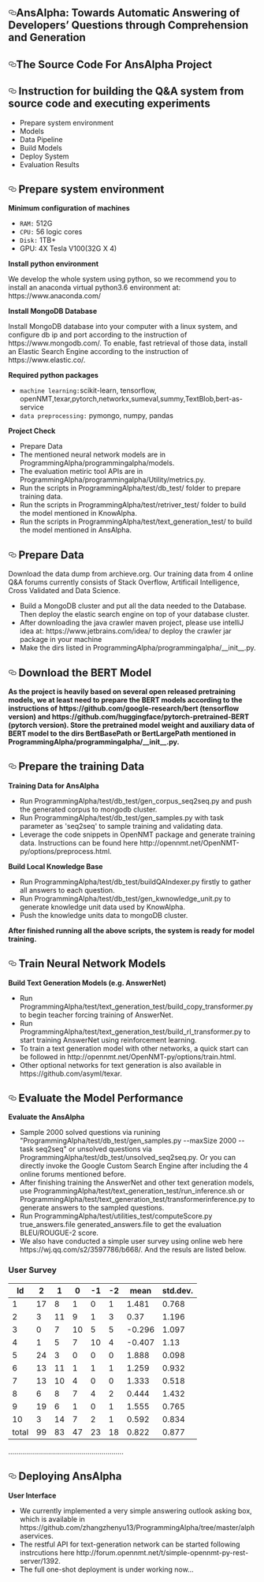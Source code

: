 <!DOCTYPE html>
<html>
<body>
  <div id="readme" class="readme blob instapaper_body">
    <article class="markdown-body entry-content" itemprop="text"><h1><a id="user-content-improving-ir-based-bug-localization-with-context-aware-query-reformulation" class="anchor" aria-hidden="true" href="#improving-ir-based-bug-localization-with-context-aware-query-reformulation"><svg class="octicon octicon-link" viewBox="0 0 16 16" version="1.1" width="16" height="16" aria-hidden="true"><path fill-rule="evenodd" d="M4 9h1v1H4c-1.5 0-3-1.69-3-3.5S2.55 3 4 3h4c1.45 0 3 1.69 3 3.5 0 1.41-.91 2.72-2 3.25V8.59c.58-.45 1-1.27 1-2.09C10 5.22 8.98 4 8 4H4c-.98 0-2 1.22-2 2.5S3 9 4 9zm9-3h-1v1h1c1 0 2 1.22 2 2.5S13.98 12 13 12H9c-.98 0-2-1.22-2-2.5 0-.83.42-1.64 1-2.09V6.25c-1.09.53-2 1.84-2 3.25C6 11.31 7.55 13 9 13h4c1.45 0 3-1.69 3-3.5S14.5 6 13 6z"></path></svg></a>AnsAlpha: Towards Automatic Answering of Developers’ Questions through Comprehension and Generation</h1>
<h2><a id="user-content-accepted-paper-at-esecfse-2018" class="anchor" aria-hidden="true" href="#accepted-paper-at-esecfse-2018"><svg class="octicon octicon-link" viewBox="0 0 16 16" version="1.1" width="16" height="16" aria-hidden="true"><path fill-rule="evenodd" d="M4 9h1v1H4c-1.5 0-3-1.69-3-3.5S2.55 3 4 3h4c1.45 0 3 1.69 3 3.5 0 1.41-.91 2.72-2 3.25V8.59c.58-.45 1-1.27 1-2.09C10 5.22 8.98 4 8 4H4c-.98 0-2 1.22-2 2.5S3 9 4 9zm9-3h-1v1h1c1 0 2 1.22 2 2.5S13.98 12 13 12H9c-.98 0-2-1.22-2-2.5 0-.83.42-1.64 1-2.09V6.25c-1.09.53-2 1.84-2 3.25C6 11.31 7.55 13 9 13h4c1.45 0 3-1.69 3-3.5S14.5 6 13 6z"></path></svg></a>The Source Code For AnsAlpha Project</h2>


    
<h2>
<a id="user-content-subject-systems-6" class="anchor" aria-hidden="true" href="#subject-systems-6"><svg class="octicon octicon-link" viewBox="0 0 16 16" version="1.1" width="16" height="16" aria-hidden="true"><path fill-rule="evenodd" d="M4 9h1v1H4c-1.5 0-3-1.69-3-3.5S2.55 3 4 3h4c1.45 0 3 1.69 3 3.5 0 1.41-.91 2.72-2 3.25V8.59c.58-.45 1-1.27 1-2.09C10 5.22 8.98 4 8 4H4c-.98 0-2 1.22-2 2.5S3 9 4 9zm9-3h-1v1h1c1 0 2 1.22 2 2.5S13.98 12 13 12H9c-.98 0-2-1.22-2-2.5 0-.83.42-1.64 1-2.09V6.25c-1.09.53-2 1.84-2 3.25C6 11.31 7.55 13 9 13h4c1.45 0 3-1.69 3-3.5S14.5 6 13 6z"></path></svg></a>
Instruction for building the Q&A system from source code and executing experiments
</h2>
<ul>
<li>Prepare system environment</li>
<li>Models</li>
<li>Data Pipeline</li>
<li>Build Models</li>
<li>Deploy System</li>
<li>Evaluation Results</li>
</ul>

<h2><a id="user-content-materials-included" class="anchor" aria-hidden="true" href="#materials-included"><svg class="octicon octicon-link" viewBox="0 0 16 16" version="1.1" width="16" height="16" aria-hidden="true"><path fill-rule="evenodd" d="M4 9h1v1H4c-1.5 0-3-1.69-3-3.5S2.55 3 4 3h4c1.45 0 3 1.69 3 3.5 0 1.41-.91 2.72-2 3.25V8.59c.58-.45 1-1.27 1-2.09C10 5.22 8.98 4 8 4H4c-.98 0-2 1.22-2 2.5S3 9 4 9zm9-3h-1v1h1c1 0 2 1.22 2 2.5S13.98 12 13 12H9c-.98 0-2-1.22-2-2.5 0-.83.42-1.64 1-2.09V6.25c-1.09.53-2 1.84-2 3.25C6 11.31 7.55 13 9 13h4c1.45 0 3-1.69 3-3.5S14.5 6 13 6z"></path></svg></a>
Prepare system environment
</h2>
<p><strong>Minimum configuration of machines</strong></p>

<ul>
<li><code>RAM:</code> 512G</li>
<li><code>CPU:</code> 56 logic cores</li>
<li><code>Disk:</code> 1TB+</li>
<li>GPU: 4X Tesla V100(32G X 4)</li>

</ul>
<p><strong>Install python environment</strong></p>
<p>We develop the whole system using python, so we recommend you to install an anaconda virtual python3.6 environment at: https://www.anaconda.com/
</p>

<p><strong>Install MongoDB Database</strong></p>
<p>
Install MongoDB database into your computer with a linux system, and configure db ip and port according to the instruction of https://www.mongodb.com/.
To enable, fast retrieval of those data, install an Elastic Search Engine according to the instruction of 
https://www.elastic.co/.
</p>

<p><strong>Required python packages</strong></p>
<ul>
<li><code>machine learning:</code>scikit-learn, tensorflow, openNMT,texar,pytorch,networkx,sumeval,summy,TextBlob,bert-as-service</li>
<li><code>data preprocessing:</code> pymongo, numpy, pandas</li>
</ul>

<p><strong>Project Check</strong></p>
<ul>
<li>Prepare Data</li>
<li>The mentioned neural network models are in ProgrammingAlpha/programmingalpha/models. </li>
<li>The evaluation metiric tool APIs are in ProgrammingAlpha/programmingalpha/Utility/metrics.py. </li>
<li>Run the scripts in ProgrammingAlpha/test/db_test/ folder to prepare training data. </li>
<li>Run the scripts in ProgrammingAlpha/test/retriver_test/ folder to build the model mentioned in KnowAlpha.</li>
<li>Run the scripts in ProgrammingAlpha/test/text_generation_test/ to build the model mentioned in AnsAlpha. </li>
</ul>


<h2><a id="user-content-available-operations" class="anchor" aria-hidden="true" href="#available-operations"><svg class="octicon octicon-link" viewBox="0 0 16 16" version="1.1" width="16" height="16" aria-hidden="true"><path fill-rule="evenodd" d="M4 9h1v1H4c-1.5 0-3-1.69-3-3.5S2.55 3 4 3h4c1.45 0 3 1.69 3 3.5 0 1.41-.91 2.72-2 3.25V8.59c.58-.45 1-1.27 1-2.09C10 5.22 8.98 4 8 4H4c-.98 0-2 1.22-2 2.5S3 9 4 9zm9-3h-1v1h1c1 0 2 1.22 2 2.5S13.98 12 13 12H9c-.98 0-2-1.22-2-2.5 0-.83.42-1.64 1-2.09V6.25c-1.09.53-2 1.84-2 3.25C6 11.31 7.55 13 9 13h4c1.45 0 3-1.69 3-3.5S14.5 6 13 6z"></path></svg></a>
Prepare Data
</h2>
<p>Download the data dump from archieve.org. 
Our training data from 4 online Q&A forums currently consists of Stack Overflow, Artificail Intelligence, Cross Validated and Data Science. 
</p>
<ul>
<li>
Build a MongoDB cluster and put all the data needed to the Database. Then deploy the elastic search engine on top of your database cluster.
</li>
<li>
After downloading the java crawler maven project, please use intelliJ idea at: https://www.jetbrains.com/idea/ to deploy the crawler jar package in your machine
</li>
<li>
Make the dirs listed in ProgrammingAlpha/programmingalpha/__init__.py.
</li>
</ul>

<h2><a id="user-content-required-parameters-for-the-operations" class="anchor" aria-hidden="true" href="#required-parameters-for-the-operations"><svg class="octicon octicon-link" viewBox="0 0 16 16" version="1.1" width="16" height="16" aria-hidden="true"><path fill-rule="evenodd" d="M4 9h1v1H4c-1.5 0-3-1.69-3-3.5S2.55 3 4 3h4c1.45 0 3 1.69 3 3.5 0 1.41-.91 2.72-2 3.25V8.59c.58-.45 1-1.27 1-2.09C10 5.22 8.98 4 8 4H4c-.98 0-2 1.22-2 2.5S3 9 4 9zm9-3h-1v1h1c1 0 2 1.22 2 2.5S13.98 12 13 12H9c-.98 0-2-1.22-2-2.5 0-.83.42-1.64 1-2.09V6.25c-1.09.53-2 1.84-2 3.25C6 11.31 7.55 13 9 13h4c1.45 0 3-1.69 3-3.5S14.5 6 13 6z"></path></svg></a>
Download the BERT Model
</h2>
<p><strong>
As the project is heavily based on several open released pretraining models, we at least need to prepare the BERT models according to
the instructions of https://github.com/google-research/bert (tensorflow version) and https://github.com/huggingface/pytorch-pretrained-BERT (pytorch version).
Store the pretrained model weight and auxiliary data of BERT model to the dirs BertBasePath or BertLargePath mentioned in ProgrammingAlpha/programmingalpha/__init__.py.
</strong></p>

<h2><a id="user-content-required-parameters-for-the-operations" class="anchor" aria-hidden="true" href="#required-parameters-for-the-operations"><svg class="octicon octicon-link" viewBox="0 0 16 16" version="1.1" width="16" height="16" aria-hidden="true"><path fill-rule="evenodd" d="M4 9h1v1H4c-1.5 0-3-1.69-3-3.5S2.55 3 4 3h4c1.45 0 3 1.69 3 3.5 0 1.41-.91 2.72-2 3.25V8.59c.58-.45 1-1.27 1-2.09C10 5.22 8.98 4 8 4H4c-.98 0-2 1.22-2 2.5S3 9 4 9zm9-3h-1v1h1c1 0 2 1.22 2 2.5S13.98 12 13 12H9c-.98 0-2-1.22-2-2.5 0-.83.42-1.64 1-2.09V6.25c-1.09.53-2 1.84-2 3.25C6 11.31 7.55 13 9 13h4c1.45 0 3-1.69 3-3.5S14.5 6 13 6z"></path></svg></a>
Prepare the training Data
</h2>


<p><strong>Training Data for AnsAlpha</strong></p>
  <ul>
  <li>
  Run ProgrammingAlpha/test/db_test/gen_corpus_seq2seq.py and push the generated corpus to mongodb cluster.
  </li>
  <li>
  Run ProgrammingAlpha/test/db_test/gen_samples.py with task parameter as 'seq2seq' to sample training and validating data.
  </li>
  <li>
  Leverage the code snippets in OpenNMT package and generate training data. Instructions can be found here http://opennmt.net/OpenNMT-py/options/preprocess.html.
  </li>
  </ul>



<p><strong>Build Local Knowledge Base</strong></p>
  <ul>
  <li>
  Run ProgrammingAlpha/test/db_test/buildQAIndexer.py firstly to gather all answers to each question.
  </li>
  <li>
  Run ProgrammingAlpha/test/db_test/gen_kwnowledge_unit.py to generate knowledge unit data used by KnowAlpha.
  </li>
  <li>
  Push the knowledge units data to mongoDB cluster.
  </li>
  </ul>
  
<p><strong>After finished running all the above scripts, the system is ready for model training.</strong></p>

<h2><a id="user-content-q1-how-to-install-the-blizzard-tool" class="anchor" aria-hidden="true" href="#q1-how-to-install-the-blizzard-tool"><svg class="octicon octicon-link" viewBox="0 0 16 16" version="1.1" width="16" height="16" aria-hidden="true"><path fill-rule="evenodd" d="M4 9h1v1H4c-1.5 0-3-1.69-3-3.5S2.55 3 4 3h4c1.45 0 3 1.69 3 3.5 0 1.41-.91 2.72-2 3.25V8.59c.58-.45 1-1.27 1-2.09C10 5.22 8.98 4 8 4H4c-.98 0-2 1.22-2 2.5S3 9 4 9zm9-3h-1v1h1c1 0 2 1.22 2 2.5S13.98 12 13 12H9c-.98 0-2-1.22-2-2.5 0-.83.42-1.64 1-2.09V6.25c-1.09.53-2 1.84-2 3.25C6 11.31 7.55 13 9 13h4c1.45 0 3-1.69 3-3.5S14.5 6 13 6z"></path></svg></a>
Train Neural Network Models
</h2>
<p><strong>Build Text Generation Models (e.g. AnswerNet)</strong></p>
<ul>
<li>
Run ProgrammingAlpha/test/text_generation_test/build_copy_transformer.py to begin teacher forcing training of AnswerNet.
</li>
<li>
Run ProgrammingAlpha/test/text_generation_test/build_rl_transformer.py to start training AnswerNet using reinforcement learning.
</li>
<li>
To train a text generation model with other networks, a quick start can be followed in http://opennmt.net/OpenNMT-py/options/train.html.
</li>
<li>
Other optional networks for text generation is also available in https://github.com/asyml/texar.
</li>
</ul>



<h2><a id="user-content-query-file-format" class="anchor" aria-hidden="true" href="#query-file-format"><svg class="octicon octicon-link" viewBox="0 0 16 16" version="1.1" width="16" height="16" aria-hidden="true"><path fill-rule="evenodd" d="M4 9h1v1H4c-1.5 0-3-1.69-3-3.5S2.55 3 4 3h4c1.45 0 3 1.69 3 3.5 0 1.41-.91 2.72-2 3.25V8.59c.58-.45 1-1.27 1-2.09C10 5.22 8.98 4 8 4H4c-.98 0-2 1.22-2 2.5S3 9 4 9zm9-3h-1v1h1c1 0 2 1.22 2 2.5S13.98 12 13 12H9c-.98 0-2-1.22-2-2.5 0-.83.42-1.64 1-2.09V6.25c-1.09.53-2 1.84-2 3.25C6 11.31 7.55 13 9 13h4c1.45 0 3-1.69 3-3.5S14.5 6 13 6z"></path></svg></a>
Evaluate the Model Performance
</h2>
<p><strong>
 Evaluate the AnsAlpha 
</strong></p>
<ul>
<li>
Sample 2000 solved questions via runining "ProgrammingAlpha/test/db_test/gen_samples.py --maxSize 2000 --task seq2seq" or unsolved questions via ProgrammingAlpha/test/db_test/unsolved_seq2seq.py. Or you can directly invoke the Google Custom Search Engine after including the 4 online forums mentioned before.
</li>
<li>
After finishing training the AnswerNet and other text generation models, use ProgrammingAlpha/test/text_generation_test/run_inference.sh or ProgrammingAlpha/test/text_generation_test/transformerinference.py to generate answers to the sampled questions.
</li>
<li>
Run ProgrammingAlpha/test/utilities_test/computeScore.py true_answers.file generated_answers.file to get the evaluation BLEU/ROUGUE-2 score.
</li>
<li>
We also have conducted a simple user survey using online web here https://wj.qq.com/s2/3597786/b668/.
And the resuls are listed below.
</li>
</ul>

### User Survey
| Id      | 2   | 1      | 0   | -1      | -2   | mean      | std.dev.   |
| ---| ---|---| ---|---| ---|----|----|
| 1 | 17 | 8 | 1  | 0 | 1 | 1.481 | 0.768 |
| 2 | 3 | 11 | 9 | 1 | 3  | 0.37 | 1.196  |
| 3 | 0 | 7 | 10 | 5 | 5 | -0.296 | 1.097  |
| 4 | 1 | 5 | 7 | 10 | 4 | -0.407 | 1.13  |
| 5 | 24 | 3 | 0 | 0 | 0 | 1.888 | 0.098  |
| 6 | 13 | 11 | 1 | 1 | 1 | 1.259 | 0.932 |
| 7 | 13 | 10 | 4 | 0 | 0 | 1.333 | 0.518 |
| 8 | 6 | 8 | 7 | 4 | 2 | 0.444 | 1.432  |
| 9 | 19 | 6 | 1 | 0 | 1 | 1.555 | 0.765 |
| 10 | 3 | 14 | 7 | 2 | 1 | 0.592 | 0.834 |
| total | 99 | 83 | 47 | 23 | 18 | 0.822 | 0.877 |


<p>..........................................................</p>


<h2><a id="user-content-please-cite-our-work-as" class="anchor" aria-hidden="true" href="#please-cite-our-work-as"><svg class="octicon octicon-link" viewBox="0 0 16 16" version="1.1" width="16" height="16" aria-hidden="true"><path fill-rule="evenodd" d="M4 9h1v1H4c-1.5 0-3-1.69-3-3.5S2.55 3 4 3h4c1.45 0 3 1.69 3 3.5 0 1.41-.91 2.72-2 3.25V8.59c.58-.45 1-1.27 1-2.09C10 5.22 8.98 4 8 4H4c-.98 0-2 1.22-2 2.5S3 9 4 9zm9-3h-1v1h1c1 0 2 1.22 2 2.5S13.98 12 13 12H9c-.98 0-2-1.22-2-2.5 0-.83.42-1.64 1-2.09V6.25c-1.09.53-2 1.84-2 3.25C6 11.31 7.55 13 9 13h4c1.45 0 3-1.69 3-3.5S14.5 6 13 6z"></path></svg></a>
Deploying AnsAlpha
</h2>

<p><strong>User Interface</strong></p>
<ul>
<li>
We currently implemented a very simple answering outlook asking box, which is available in https://github.com/zhangzhenyu13/ProgrammingAlpha/tree/master/alphaservices.
</li>
<li>
The restful API for text-generation network can be started following instrcutions here http://forum.opennmt.net/t/simple-opennmt-py-rest-server/1392. 
</li>
<li>
The full one-shot deployment is under working now...
</li>
</ul>

  </body>
</html>

